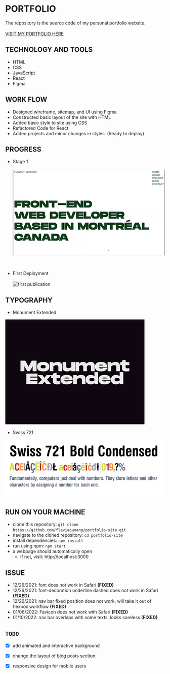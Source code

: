 # PORTFOLIO

The repository is the source code of my personal portfolio website.<br>
<br>
[VISIT MY PORTFOLIO HERE](https://flaviaouyang.github.io/portfolio-site/)

## TECHNOLOGY AND TOOLS

- HTML
- CSS
- JavaScript
- React
- Figma

## WORK FLOW

- Designed wireframe, sitemap, and UI using Figma
- Constructed basic layout of the site with HTML
- Added basic style to site using CSS
- Refactored Code for React
- Added projects and minor changes in styles. (Ready to deploy)

## PROGRESS

- Stage 1 <br><br>
![Demo 001](demo-1.gif)
<br>

- First Deployment <br><br>
![first publication](portfolio-publish-1.gif)

## TYPOGRAPHY

- Monument Extended<br>

![monument extended font](public/img/Monument-Extended.jpg)

- Swiss 721<br>

![swiss 721](public/img/swiss.png.webp)

## RUN ON YOUR MACHINE

- clone this repository: `git clone https://github.com/flaviaouyang/portfolio-site.git`
- navigate to the cloned repository: `cd portfolio-site`
- install dependencies: `npm install`
- run using npm: `npm start`
- a webpage should automatically open
  - if not, visit: http://localhost:3000

## ISSUE

- 12/26/2021: font does not work in Safari **(FIXED)**
- 12/26/2021: font-decoration underline dashed does not work in Safari **(FIXED)**
- 12/26/2021: nav bar fixed position does not work, will take it out of flexbox workflow **(FIXED)**
- 01/06/2022: Favicon does not work with Safari **(FIXED)**
- 01/10/2022: nav bar overlaps with some texts, looks careless **(FIXED)**

## `TODO`

- [x] add animated and interactive background
- [x] change the layout of blog posts section
- [x] responsive design for mobile users





